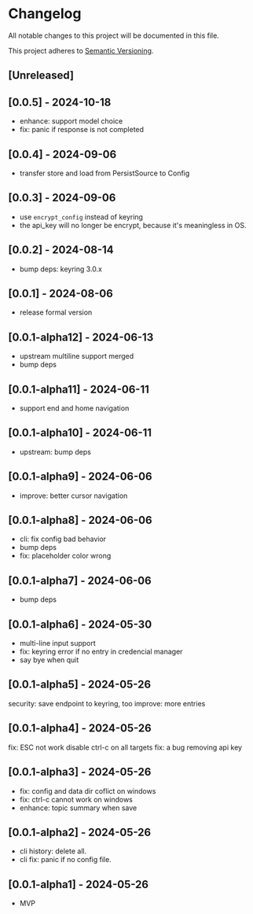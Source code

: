 # Changelog

All notable changes to this project will be documented in this file.

This project adheres to [Semantic Versioning](https://semver.org).

<!--
Note: In this file, do not use the hard wrap in the middle of a sentence for compatibility with GitHub comment style markdown rendering.
-->


## [Unreleased]
## [0.0.5] - 2024-10-18

- enhance: support model choice
- fix: panic if response is not completed

## [0.0.4] - 2024-09-06

- transfer store and load from PersistSource to Config

## [0.0.3] - 2024-09-06

- use `encrypt_config` instead of keyring
- the api_key will no longer be encrypt, because it's meaningless in OS.

## [0.0.2] - 2024-08-14

- bump deps: keyring 3.0.x

## [0.0.1] - 2024-08-06

- release formal version

## [0.0.1-alpha12] - 2024-06-13

- upstream multiline support merged
- bump deps

## [0.0.1-alpha11] - 2024-06-11

- support end and home navigation

## [0.0.1-alpha10] - 2024-06-11

- upstream: bump deps

## [0.0.1-alpha9] - 2024-06-06

- improve: better cursor navigation

## [0.0.1-alpha8] - 2024-06-06

- cli: fix config bad behavior
- bump deps
- fix: placeholder color wrong

## [0.0.1-alpha7] - 2024-06-06

- bump deps

## [0.0.1-alpha6] - 2024-05-30

- multi-line input support
- fix: keyring error if no entry in credencial manager
- say bye when quit

## [0.0.1-alpha5] - 2024-05-26

security: save endpoint to keyring, too
improve: more entries

## [0.0.1-alpha4] - 2024-05-26

fix: ESC not work
disable ctrl-c on all targets
fix: a bug removing api key

## [0.0.1-alpha3] - 2024-05-26

- fix: config and data dir coflict on windows
- fix: ctrl-c cannot work on windows
- enhance: topic summary when save

## [0.0.1-alpha2] - 2024-05-26

- cli history: delete all.
- cli fix: panic if no config file.

## [0.0.1-alpha1] - 2024-05-26

- MVP
